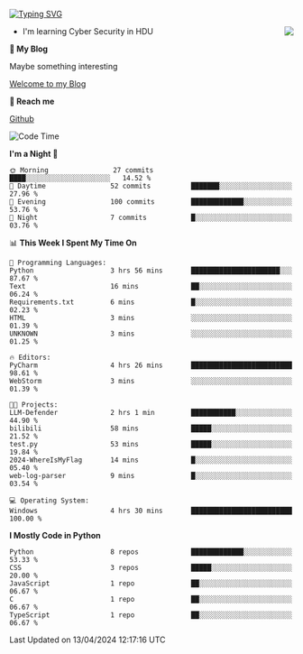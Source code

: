 [![Typing SVG](https://readme-typing-svg.herokuapp.com?font=Fira+Code&pause=1000&random=false&width=450&height=60&lines=Hello+%F0%9F%91%8B%F0%9F%8F%BB;I'm+JBNRZ)](https://git.io/typing-svg)

<a href="#">
  <img align="right" src="https://github-readme-stats.vercel.app/api?username=JBNRZ&show_icons=true&bg_color=15,f2f7fd,E0EAFC" />
</a>

- I'm learning Cyber Security in HDU

 **🌱 My Blog**

Maybe something interesting

[Welcome to my Blog](https://jbnrz.com.cn/)

 **💬 Reach me** 

[Github](https://github.com/JBNRZ)


<!--START_SECTION:waka-->
![Code Time](http://img.shields.io/badge/Code%20Time-422%20hrs%2010%20mins-blue)

**I'm a Night 🦉** 

```text
🌞 Morning                27 commits          ████░░░░░░░░░░░░░░░░░░░░░   14.52 % 
🌆 Daytime                52 commits          ███████░░░░░░░░░░░░░░░░░░   27.96 % 
🌃 Evening                100 commits         █████████████░░░░░░░░░░░░   53.76 % 
🌙 Night                  7 commits           █░░░░░░░░░░░░░░░░░░░░░░░░   03.76 % 
```


📊 **This Week I Spent My Time On** 

```text
💬 Programming Languages: 
Python                   3 hrs 56 mins       ██████████████████████░░░   87.67 % 
Text                     16 mins             ██░░░░░░░░░░░░░░░░░░░░░░░   06.24 % 
Requirements.txt         6 mins              █░░░░░░░░░░░░░░░░░░░░░░░░   02.23 % 
HTML                     3 mins              ░░░░░░░░░░░░░░░░░░░░░░░░░   01.39 % 
UNKNOWN                  3 mins              ░░░░░░░░░░░░░░░░░░░░░░░░░   01.25 % 

🔥 Editors: 
PyCharm                  4 hrs 26 mins       █████████████████████████   98.61 % 
WebStorm                 3 mins              ░░░░░░░░░░░░░░░░░░░░░░░░░   01.39 % 

🐱‍💻 Projects: 
LLM-Defender             2 hrs 1 min         ███████████░░░░░░░░░░░░░░   44.90 % 
bilibili                 58 mins             █████░░░░░░░░░░░░░░░░░░░░   21.52 % 
test.py                  53 mins             █████░░░░░░░░░░░░░░░░░░░░   19.84 % 
2024-WhereIsMyFlag       14 mins             █░░░░░░░░░░░░░░░░░░░░░░░░   05.40 % 
web-log-parser           9 mins              █░░░░░░░░░░░░░░░░░░░░░░░░   03.54 % 

💻 Operating System: 
Windows                  4 hrs 30 mins       █████████████████████████   100.00 % 
```

**I Mostly Code in Python** 

```text
Python                   8 repos             █████████████░░░░░░░░░░░░   53.33 % 
CSS                      3 repos             █████░░░░░░░░░░░░░░░░░░░░   20.00 % 
JavaScript               1 repo              ██░░░░░░░░░░░░░░░░░░░░░░░   06.67 % 
C                        1 repo              ██░░░░░░░░░░░░░░░░░░░░░░░   06.67 % 
TypeScript               1 repo              ██░░░░░░░░░░░░░░░░░░░░░░░   06.67 % 
```




 Last Updated on 13/04/2024 12:17:16 UTC
<!--END_SECTION:waka-->
